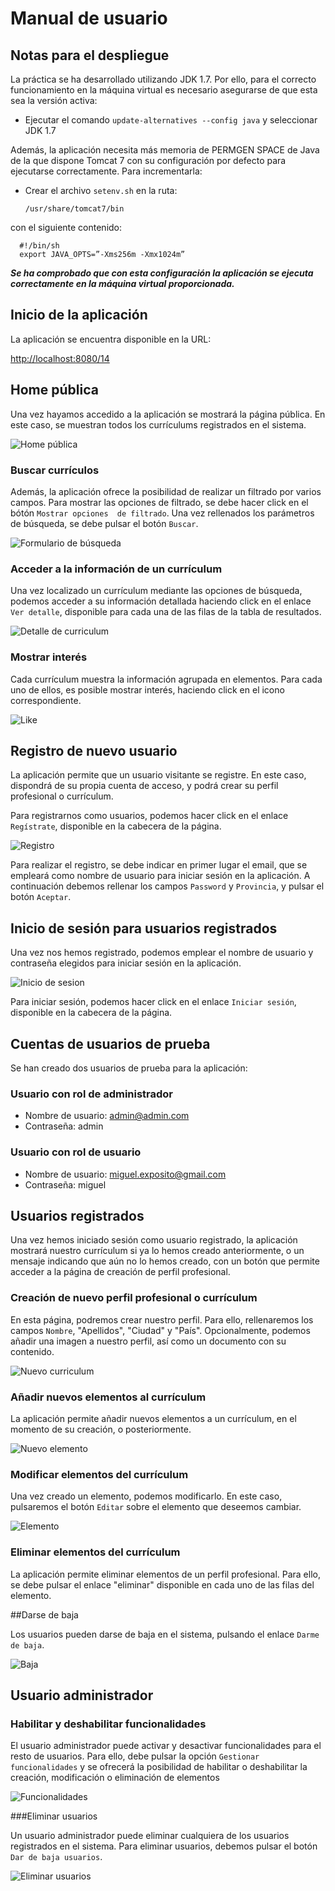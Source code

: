 # Manual de usuario
## Notas para el despliegue
La práctica se ha desarrollado utilizando JDK 1.7. Por ello, para el correcto
funcionamiento en la máquina virtual es necesario asegurarse de que esta sea la versión activa:

- Ejecutar el comando `update-alternatives --config java` y seleccionar JDK 1.7

Además, la aplicación necesita más memoria de PERMGEN SPACE de Java de la que dispone Tomcat 7 con su configuración por defecto para ejecutarse correctamente. Para incrementarla:

- Crear el archivo `setenv.sh` en la ruta:
  
      /usr/share/tomcat7/bin

con el siguiente contenido:
  
      #!/bin/sh
      export JAVA_OPTS=”-Xms256m -Xmx1024m”

***Se ha comprobado que con esta configuración la aplicación se ejecuta correctamente en la máquina virtual proporcionada.***

## Inicio de la aplicación

La aplicación se encuentra disponible en la URL:

[http://localhost:8080/14](http://localhost:8080/14)

## Home pública

Una vez hayamos accedido a la aplicación se mostrará la página pública. En este caso, 
se muestran todos los currículums registrados en el sistema.

![Home pública](./img/home-publica.jpg)

### Buscar currículos

Además, la aplicación ofrece la posibilidad de realizar un filtrado por varios campos. 
Para mostrar las opciones de filtrado, se debe hacer click en el bótón `Mostrar opciones 
de filtrado`. Una vez rellenados los parámetros de búsqueda, se debe pulsar el botón 
`Buscar`.

![Formulario de búsqueda](./img/formulario-busqueda.jpg)

### Acceder a la información de un currículum

Una vez localizado un currículum mediante las opciones de búsqueda, podemos acceder a su
información detallada haciendo click en el enlace `Ver detalle`, disponible para cada 
una de las filas de la tabla de resultados.

![Detalle de curriculum](./img/detalle-curriculum.jpg)

### Mostrar interés 

Cada currículum muestra la información agrupada en elementos. Para cada uno de ellos, es
posible mostrar interés, haciendo click en el icono correspondiente.

![Like](./img/like.jpg)

## Registro de nuevo usuario

La aplicación permite que un usuario visitante se registre. En este caso, dispondrá de 
su propia cuenta de acceso, y podrá crear su perfil profesional o currículum.

Para registrarnos como usuarios, podemos hacer click en el enlace `Regístrate`, disponible
en la cabecera de la página.

![Registro](./img/registro-usuario.jpg)

Para realizar el registro, se debe indicar en primer lugar el email, que se empleará como
nombre de usuario para iniciar sesión en la aplicación. A continuación debemos rellenar los
campos `Password` y `Provincia`, y pulsar el botón `Aceptar`.

## Inicio de sesión para usuarios registrados

Una vez nos hemos registrado, podemos emplear el nombre de usuario y contraseña elegidos
para iniciar sesión en la aplicación.

![Inicio de sesion](./img/inicio-sesion.jpg)

Para iniciar sesión, podemos hacer click en el enlace `Iniciar sesión`, disponible en la 
cabecera de la página.

## Cuentas de usuarios de prueba
Se han creado dos usuarios de prueba para la aplicación:

### Usuario con rol de administrador
- Nombre de usuario: admin@admin.com
- Contraseña: admin

### Usuario con rol de usuario
- Nombre de usuario: miguel.exposito@gmail.com
- Contraseña: miguel

## Usuarios registrados

Una vez hemos iniciado sesión como usuario registrado, la aplicación mostrará nuestro 
currículum si ya lo hemos creado anteriormente, o un mensaje indicando que aún no lo hemos
creado, con un botón que permite acceder a la página de creación de perfil profesional.

### Creación de nuevo perfil profesional o currículum

En esta página, podremos crear nuestro perfil. Para ello, rellenaremos los campos `Nombre`,
"Apellidos", "Ciudad" y "País". Opcionalmente, podemos añadir una imagen a nuestro perfil, 
así como un documento con su contenido.

![Nuevo curriculum](./img/nuevo-curriculum.jpg)

### Añadir nuevos elementos al currículum

La aplicación permite añadir nuevos elementos a un currículum, en el momento de su creación,
o posteriormente.

![Nuevo elemento](./img/nuevo-elemento.jpg)

### Modificar elementos del currículum

Una vez creado un elemento, podemos modificarlo. En este caso, pulsaremos el botón `Editar`
sobre el elemento que deseemos cambiar.

![Elemento](./img/elemento.jpg)

### Eliminar elementos del currículum

La aplicación permite eliminar elementos de un perfil profesional. Para ello, se debe pulsar
el enlace "eliminar" disponible en cada uno de las filas del elemento.

##Darse de baja

Los usuarios pueden darse de baja en el sistema, pulsando el enlace `Darme de baja`.

![Baja](./img/baja.jpg)

## Usuario administrador

### Habilitar y deshabilitar funcionalidades

El usuario administrador puede activar y desactivar funcionalidades para el resto de
usuarios. Para ello, debe pulsar la opción `Gestionar funcionalidades` y se ofrecerá
la posibilidad de habilitar o deshabilitar la creación, modificación o eliminación de
elementos

![Funcionalidades](./img/funcionalidades.jpg)

###Eliminar usuarios

Un usuario administrador puede eliminar cualquiera de los usuarios registrados en el sistema.
Para eliminar usuarios, debemos pulsar el botón `Dar de baja usuarios`.

![Eliminar usuarios](./img/eliminar-usuarios.jpg)

